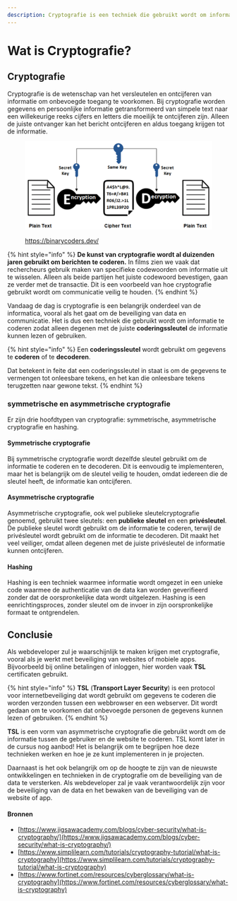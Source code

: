 ```yaml
---
description: Cryptografie is een techniek die gebruikt wordt om informatie te beveiligen.
---
```


# Wat is Cryptografie?

## Cryptografie

Cryptografie is de wetenschap van het versleutelen en ontcijferen van informatie om onbevoegde toegang te voorkomen. Bij cryptografie worden gegevens en persoonlijke informatie getransformeerd van simpele text naar een willekeurige reeks cijfers en letters die moeilijk te ontcijferen zijn. Alleen de juiste ontvanger kan het bericht ontcijferen en aldus toegang krijgen tot de informatie.

<figure><img src="../../.gitbook/assets/image (1).png" alt=""><figcaption><p><a href="https://binarycoders.dev/">https://binarycoders.dev/</a></p></figcaption></figure>

{% hint style="info" %}
**De kunst van cryptografie wordt al duizenden jaren gebruikt om berichten te coderen.** In films zien we vaak dat rechercheurs gebruik maken van specifieke codewoorden om informatie uit te wisselen. Alleen als beide partijen het juiste codewoord bevestigen, gaan ze verder met de transactie. Dit is een voorbeeld van hoe cryptografie gebruikt wordt om communicatie veilig te houden.
{% endhint %}

Vandaag de dag is cryptografie is een belangrijk onderdeel van de informatica, vooral als het gaat om de beveiliging van data en communicatie. Het is dus een techniek die gebruikt wordt om informatie te coderen zodat alleen degenen met de juiste **coderingssleutel** de informatie kunnen lezen of gebruiken.

{% hint style="info" %}
Een **coderingssleutel** wordt gebruikt om gegevens te **coderen** of te **decoderen**.

Dat betekent in feite dat een coderingssleutel in staat is om de gegevens te vermengen tot onleesbare tekens, en het kan die onleesbare tekens terugzetten naar gewone tekst.
{% endhint %}

### symmetrische en asymmetrische cryptografie

Er zijn drie hoofdtypen van cryptografie: symmetrische, asymmetrische cryptografie en hashing.&#x20;

#### Symmetrische cryptografie

Bij symmetrische cryptografie wordt dezelfde sleutel gebruikt om de informatie te coderen en te decoderen. Dit is eenvoudig te implementeren, maar het is belangrijk om de sleutel veilig te houden, omdat iedereen die de sleutel heeft, de informatie kan ontcijferen.

#### Asymmetrische cryptografie

Asymmetrische cryptografie, ook wel publieke sleutelcryptografie genoemd, gebruikt twee sleutels: een **publieke sleutel** en een **privésleutel**. De publieke sleutel wordt gebruikt om de informatie te coderen, terwijl de privésleutel wordt gebruikt om de informatie te decoderen. Dit maakt het veel veiliger, omdat alleen degenen met de juiste privésleutel de informatie kunnen ontcijferen.

#### Hashing

Hashing is een techniek waarmee informatie wordt omgezet in een unieke code waarmee de authenticatie van de data kan worden geverifieerd zonder dat de oorspronkelijke data wordt uitgelezen. Hashing is een eenrichtingsproces, zonder sleutel om de invoer in zijn oorspronkelijke formaat te ontgrendelen.

## Conclusie

Als webdeveloper zul je waarschijnlijk te maken krijgen met cryptografie, vooral als je werkt met beveiliging van websites of mobiele apps. Bijvoorbeeld bij online betalingen of inloggen, hier worden vaak **TSL** certificaten gebruikt.&#x20;

{% hint style="info" %}
**TSL** (**Transport Layer Security**) is een protocol voor internetbeveiliging dat wordt gebruikt om gegevens te coderen die worden verzonden tussen een webbrowser en een webserver. Dit wordt gedaan om te voorkomen dat onbevoegde personen de gegevens kunnen lezen of gebruiken.
{% endhint %}

**TSL** is een vorm van asymmetrische cryptografie die gebruikt wordt om de informatie tussen de gebruiker en de website te coderen. TSL komt later in de cursus nog aanbod! Het is belangrijk om te begrijpen hoe deze technieken werken en hoe je ze kunt implementeren in je projecten.&#x20;

Daarnaast is het ook belangrijk om op de hoogte te zijn van de nieuwste ontwikkelingen en technieken in de cryptografie om de beveiliging van de data te versterken. Als webdeveloper zal je vaak verantwoordelijk zijn voor de beveiliging van de data en het bewaken van de beveiliging van de website of app.

#### Bronnen

* [https://www.jigsawacademy.com/blogs/cyber-security/what-is-cryptography/](https://www.jigsawacademy.com/blogs/cyber-security/what-is-cryptography/)
* [https://www.simplilearn.com/tutorials/cryptography-tutorial/what-is-cryptography](https://www.simplilearn.com/tutorials/cryptography-tutorial/what-is-cryptography)
* [https://www.fortinet.com/resources/cyberglossary/what-is-cryptography](https://www.fortinet.com/resources/cyberglossary/what-is-cryptography)
